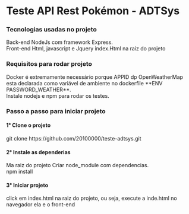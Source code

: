 <h1>Teste API Rest Pokémon - ADTSys</h1>

<h3>Tecnologias usadas no projeto</h3>
Back-end NodeJs com framework Express.<br/>
Front-end Html, javascript e Jquery index.Html na raiz do projeto
<h3>Requisitos para rodar projeto</h3>
Docker é extremamente necessário porque APPID dp OpenWeatherMap
 esta declarada como variável de ambiente no dockerfile **ENV PASSWORD_WEATHER**.<br/>
 Instale nodejs e npm para rodar os testes.

<h3>Passo a passo para iniciar projeto 
<h4>1° Clone o projeto</h4> 
git clone https://github.com/20100000/teste-adtsys.git
<h4>2° Instale as dependerias</h4>  
Ma raiz do projeto
Criar node_module com dependencias.<br/>
npm install
<h4>3° Iniciar projeto</h4>




click em index.html na raiz do projeto, ou seja, execute a inde.html no navegador ela e o front-end 